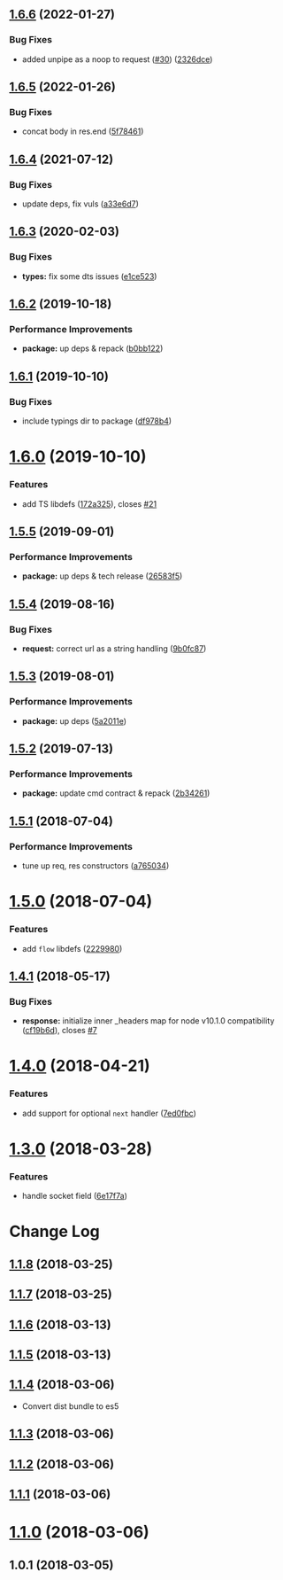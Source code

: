 ## [1.6.6](https://github.com/antongolub/reqresnext/compare/v1.6.5...v1.6.6) (2022-01-27)


### Bug Fixes

* added unpipe as a noop to request ([#30](https://github.com/antongolub/reqresnext/issues/30)) ([2326dce](https://github.com/antongolub/reqresnext/commit/2326dce1d25f93ce88c96794592405a5f0357e9a))

## [1.6.5](https://github.com/antongolub/reqresnext/compare/v1.6.4...v1.6.5) (2022-01-26)


### Bug Fixes

* concat body in res.end ([5f78461](https://github.com/antongolub/reqresnext/commit/5f784619e210faea2e81e4d11c6a722574b3c8c3))

## [1.6.4](https://github.com/antongolub/reqresnext/compare/v1.6.3...v1.6.4) (2021-07-12)


### Bug Fixes

* update deps, fix vuls ([a33e6d7](https://github.com/antongolub/reqresnext/commit/a33e6d7909dbaf75293d9b25910890913e3584fe))

## [1.6.3](https://github.com/antongolub/reqresnext/compare/v1.6.2...v1.6.3) (2020-02-03)


### Bug Fixes

* **types:** fix some dts issues ([e1ce523](https://github.com/antongolub/reqresnext/commit/e1ce52327efe692d9483731d541d183a4458ac6a))

## [1.6.2](https://github.com/antongolub/reqresnext/compare/v1.6.1...v1.6.2) (2019-10-18)


### Performance Improvements

* **package:** up deps & repack ([b0bb122](https://github.com/antongolub/reqresnext/commit/b0bb122))

## [1.6.1](https://github.com/antongolub/reqresnext/compare/v1.6.0...v1.6.1) (2019-10-10)


### Bug Fixes

* include typings dir to package ([df978b4](https://github.com/antongolub/reqresnext/commit/df978b4))

# [1.6.0](https://github.com/antongolub/reqresnext/compare/v1.5.5...v1.6.0) (2019-10-10)


### Features

* add TS libdefs ([172a325](https://github.com/antongolub/reqresnext/commit/172a325)), closes [#21](https://github.com/antongolub/reqresnext/issues/21)

## [1.5.5](https://github.com/antongolub/reqresnext/compare/v1.5.4...v1.5.5) (2019-09-01)


### Performance Improvements

* **package:** up deps & tech release ([26583f5](https://github.com/antongolub/reqresnext/commit/26583f5))

## [1.5.4](https://github.com/antongolub/reqresnext/compare/v1.5.3...v1.5.4) (2019-08-16)


### Bug Fixes

* **request:** correct url as a string handling ([9b0fc87](https://github.com/antongolub/reqresnext/commit/9b0fc87))

## [1.5.3](https://github.com/antongolub/reqresnext/compare/v1.5.2...v1.5.3) (2019-08-01)


### Performance Improvements

* **package:** up deps ([5a2011e](https://github.com/antongolub/reqresnext/commit/5a2011e))

## [1.5.2](https://github.com/antongolub/reqresnext/compare/v1.5.1...v1.5.2) (2019-07-13)


### Performance Improvements

* **package:** update cmd contract & repack ([2b34261](https://github.com/antongolub/reqresnext/commit/2b34261))

## [1.5.1](https://github.com/antongolub/reqresnext/compare/v1.5.0...v1.5.1) (2018-07-04)


### Performance Improvements

* tune up req, res constructors ([a765034](https://github.com/antongolub/reqresnext/commit/a765034))

# [1.5.0](https://github.com/antongolub/reqresnext/compare/v1.4.1...v1.5.0) (2018-07-04)


### Features

* add `flow` libdefs ([2229980](https://github.com/antongolub/reqresnext/commit/2229980))

<a name="1.4.1"></a>
## [1.4.1](https://github.com/antongolub/reqresnext/compare/v1.4.0...v1.4.1) (2018-05-17)


### Bug Fixes

* **response:** initialize inner _headers map for node v10.1.0 compatibility ([cf19b6d](https://github.com/antongolub/reqresnext/commit/cf19b6d)), closes [#7](https://github.com/antongolub/reqresnext/issues/7)

<a name="1.4.0"></a>
# [1.4.0](https://github.com/antongolub/reqresnext/compare/v1.3.0...v1.4.0) (2018-04-21)


### Features

* add support for optional `next` handler ([7ed0fbc](https://github.com/antongolub/reqresnext/commit/7ed0fbc))

<a name="1.3.0"></a>
# [1.3.0](https://github.com/antongolub/reqresnext/compare/v1.2.0...v1.3.0) (2018-03-28)


### Features

* handle socket field ([6e17f7a](https://github.com/antongolub/reqresnext/commit/6e17f7a))

# Change Log


<a name="1.1.8"></a>
## [1.1.8](https://github.com/antongolub/reqresnext/compare/v1.1.7...v1.1.8) (2018-03-25)



<a name="1.1.7"></a>
## [1.1.7](https://github.com/antongolub/reqresnext/compare/v1.1.6...v1.1.7) (2018-03-25)



<a name="1.1.6"></a>
## [1.1.6](https://github.com/antongolub/reqresnext/compare/v1.1.5...v1.1.6) (2018-03-13)



<a name="1.1.5"></a>
## [1.1.5](https://github.com/antongolub/reqresnext/compare/v1.1.4...v1.1.5) (2018-03-13)



<a name="1.1.4"></a>
## [1.1.4](https://github.com/antongolub/reqresnext/compare/v1.1.3...v1.1.4) (2018-03-06)
* Convert dist bundle to es5



<a name="1.1.3"></a>
## [1.1.3](https://github.com/antongolub/reqresnext/compare/v1.1.2...v1.1.3) (2018-03-06)



<a name="1.1.2"></a>
## [1.1.2](https://github.com/antongolub/reqresnext/compare/v1.1.1...v1.1.2) (2018-03-06)



<a name="1.1.1"></a>
## [1.1.1](https://github.com/antongolub/reqresnext/compare/v1.1.0...v1.1.1) (2018-03-06)



<a name="1.1.0"></a>
# [1.1.0](https://github.com/antongolub/reqresnext/compare/v1.0.1...v1.1.0) (2018-03-06)



<a name="1.0.1"></a>
## 1.0.1 (2018-03-05)

